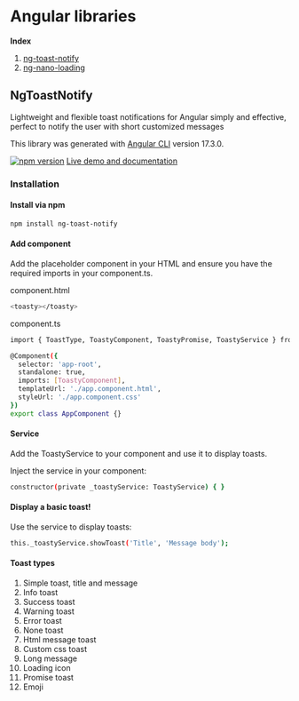 # Angular libraries 
**Index**
1. [ng-toast-notify](#id1)
2. [ng-nano-loading](#id2)

## NgToastNotify <a name="id1"></a>

Lightweight and flexible toast notifications for Angular simply and effective, perfect to notify the user with short customized messages 

This library was generated with [Angular CLI](https://github.com/angular/angular-cli) version 17.3.0.

[![npm version](https://img.shields.io/npm/v/ng-toast-notify.svg)](https://www.npmjs.com/package/ng-toast-notify)
[Live demo and documentation](https://rickmarina.github.io/ng-libraries/#/ng-toast-notify)

### Installation

#### Install via npm
```bash
npm install ng-toast-notify
```

#### Add component
Add the <toasty> placeholder component in your HTML and ensure you have the required imports in your component.ts.

component.html
```bash
<toasty></toasty>
```

component.ts 
```bash
import { ToastType, ToastyComponent, ToastyPromise, ToastyService } from 'ng-toast-notify'; 

@Component({
  selector: 'app-root',
  standalone: true,
  imports: [ToastyComponent],
  templateUrl: './app.component.html',
  styleUrl: './app.component.css'
})
export class AppComponent {}
```

#### Service
Add the ToastyService to your component and use it to display toasts.

Inject the service in your component:

```bash 
constructor(private _toastyService: ToastyService) { }
```

#### Display a basic toast!
Use the service to display toasts:
```bash
this._toastyService.showToast('Title', 'Message body');
```

#### Toast types
1. Simple toast, title and message
2. Info toast
3. Success toast
4. Warning toast
5. Error toast 
6. None toast 
7. Html message toast 
8. Custom css toast 
9. Long message
10. Loading icon
11. Promise toast
12. Emoji